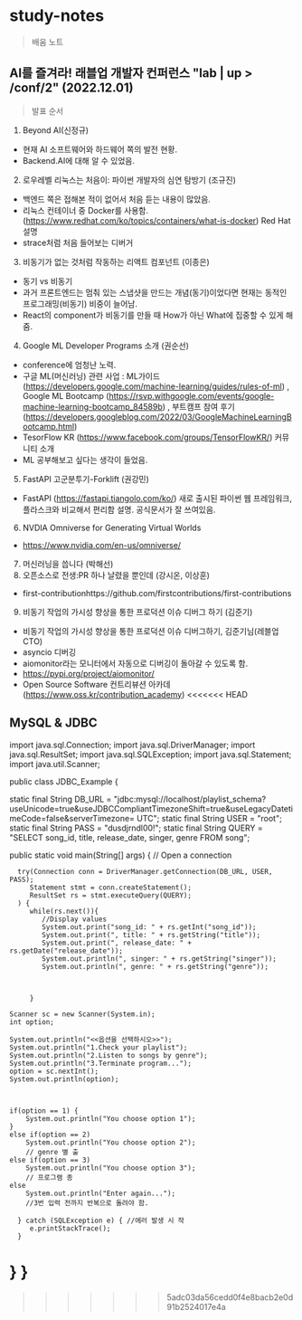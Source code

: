 # **study-notes**
> 배움 노트

## AI를 즐겨라! 래블업 개발자 컨퍼런스 "lab | up > /conf/2" (2022.12.01)

> 발표 순서
  1. Beyond AI(신정규)
  - 현재 AI 소프트웨어와 하드웨어 쪽의 발전 현황.
  - Backend.AI에 대해 알 수 있었음.
  2. 로우레벨 리눅스는 처음이: 파이썬 개발자의 심연 탐방기 (조규진)
  - 백엔드 쪽은 접해본 적이 없어서 처음 듣는 내용이 많았음.
  - 리눅스 컨테이너 중 Docker를 사용함. (https://www.redhat.com/ko/topics/containers/what-is-docker) Red Hat 설명
  - strace처럼 처음 들어보는 디버거
  3. 비동기가 없는 것처럼 작동하는 리액트 컴포넌트 (이종은)
  - 동기 vs 비동기
  - 과거 프론트엔드는 멈춰 있는 스냅샷을 만드는 개념(동기)이었다면 현재는 동적인 프로그래밍(비동기) 비중이 늘어남.
  - React의 component가 비동기를 만들 때 How가 아닌 What에 집중할 수 있게 해줌.
  4. Google ML Developer Programs 소개 (권순선)
  - conference에 엄청난 노력.
  - 구글 ML(머신러닝) 관련 사업 : ML가이드(https://developers.google.com/machine-learning/guides/rules-of-ml) , Google ML Bootcamp (https://rsvp.withgoogle.com/events/google-machine-learning-bootcamp_84589b) ,
    부트캠프 참여 후기(https://developers.googleblog.com/2022/03/GoogleMachineLearningBootcamp.html)
  - TesorFlow KR (https://www.facebook.com/groups/TensorFlowKR/) 커뮤니티 소개
  - ML 공부해보고 싶다는 생각이 들었음.
  5. FastAPI 고군분투기-Forklift (권강민)
  - FastAPI (https://fastapi.tiangolo.com/ko/) 새로 출시된 파이썬 웹 프레임워크, 플라스크와 비교해서 편리함 설명. 공식문서가 잘 쓰여있음.
  6. NVDIA Omniverse for Generating Virtual Worlds
  - https://www.nvidia.com/en-us/omniverse/
  7. 머신러닝을 씁니다 (박해선)
  8. 오픈소스로 전생:PR 하나 날렸을 뿐인데 (강시온, 이상훈)
  - first-contributionhttps://github.com/firstcontributions/first-contributions
  9. 비동기 작업의 가시성 향상을 통한 프로덕션 이슈 디버그 하기 (김준기)
  - 비동기 작업의 가시성 향상을 통한 프로덕션 이슈 디버그하기, 김준기님(레블업 CTO)
  - asyncio 디버깅
  - aiomonitor라는 모니터에서 자동으로 디버깅이 돌아갈 수 있도록 함.
  - https://pypi.org/project/aiomonitor/
  - Open Source Software 컨트리뷰션 아카데 (https://www.oss.kr/contribution_academy)
<<<<<<< HEAD



## MySQL & JDBC

import java.sql.Connection;
import java.sql.DriverManager;
import java.sql.ResultSet;
import java.sql.SQLException;
import java.sql.Statement;
import java.util.Scanner;

public class JDBC_Example {

   static final String DB_URL = "jdbc:mysql://localhost/playlist_schema?useUnicode=true&useJDBCCompliantTimezoneShift=true&useLegacyDatetimeCode=false&serverTimezone= UTC";
   static final String USER = "root";
   static final String PASS = "dusdjrndl00!";
   static final String QUERY = "SELECT song_id, title, release_date, singer, genre FROM song";

   public static void main(String[] args) {
      // Open a connection

      try(Connection conn = DriverManager.getConnection(DB_URL, USER, PASS);
         Statement stmt = conn.createStatement();
         ResultSet rs = stmt.executeQuery(QUERY);
      ) {		      
         while(rs.next()){
            //Display values    	 
            System.out.print("song_id: " + rs.getInt("song_id"));
            System.out.print(", title: " + rs.getString("title"));
            System.out.print(", release_date: " + rs.getDate("release_date"));
            System.out.println(", singer: " + rs.getString("singer"));
            System.out.println(", genre: " + rs.getString("genre"));



         }

	Scanner sc = new Scanner(System.in);
	int option;

	System.out.println("<<옵션을 선택하시오>>");
 	System.out.println("1.Check your playlist");
 	System.out.println("2.Listen to songs by genre");
 	System.out.println("3.Terminate program...");
 	option = sc.nextInt();
 	System.out.println(option);



 	if(option == 1) {
 		System.out.println("You choose option 1");
 	}
 	else if(option == 2)
 		System.out.println("You choose option 2");
 		// genre 별 출
 	else if(option == 3)
 		System.out.println("You choose option 3");
 		// 프로그램 종
 	else
 		System.out.println("Enter again...");
 		//3번 입력 전까지 반복으로 돌려야 함.

      } catch (SQLException e) { //에러 발생 시 작
         e.printStackTrace();
      }
   }
}
=======
>>>>>>> 5adc03da56cedd0f4e8bacb2e0d91b2524017e4a
